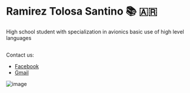 # Ramirez Tolosa Santino 📚 🇦🇷

  High school student with specialization in avionics basic use of high level languages

  ##
  Contact us:
  * [Facebook](https://m.facebook.com/profile.php?id=100080278802848)
  * [Gmail](santitolosa88@gmail.com)

  ![image](https://i.gifer.com/origin/fe/fe4ebd8a9c0547e94000a9c759acf591_w200.gif)
